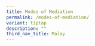 ```yaml
---
title: Modes of Mediation
permalink: /modes-of-mediation/
variant: tiptap
description: ""
third_nav_title: Malay
---
```

